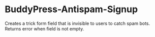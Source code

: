 BuddyPress-Antispam-Signup
==========================

Creates a trick form field that is invisible to users to catch spam bots. Returns error when field is not empty. 
